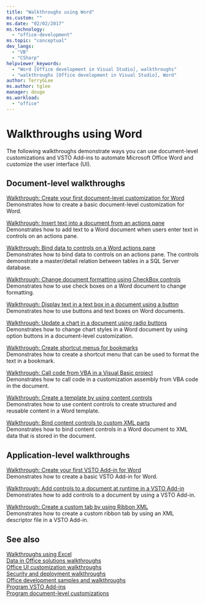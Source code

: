 ```yaml
---
title: "Walkthroughs using Word"
ms.custom: ""
ms.date: "02/02/2017"
ms.technology: 
  - "office-development"
ms.topic: "conceptual"
dev_langs: 
  - "VB"
  - "CSharp"
helpviewer_keywords: 
  - "Word [Office development in Visual Studio], walkthroughs"
  - "walkthroughs [Office development in Visual Studio], Word"
author: TerryGLee
ms.author: tglee
manager: douge
ms.workload: 
  - "office"
---
```

# Walkthroughs using Word
  The following walkthroughs demonstrate ways you can use document-level customizations and VSTO Add-ins to automate Microsoft Office Word and customize the user interface (UI).  
  
## Document-level walkthroughs  
 [Walkthrough: Create your first document-level customization for Word](../vsto/walkthrough-creating-your-first-document-level-customization-for-word.md)  
 Demonstrates how to create a basic document-level customization for Word.  
  
 [Walkthrough: Insert text into a document from an actions pane](../vsto/walkthrough-inserting-text-into-a-document-from-an-actions-pane.md)  
 Demonstrates how to add text to a Word document when users enter text in controls on an actions pane.  
  
 [Walkthrough: Bind data to controls on a Word actions pane](../vsto/walkthrough-binding-data-to-controls-on-a-word-actions-pane.md)  
 Demonstrates how to bind data to controls on an actions pane. The controls demonstrate a master/detail relation between tables in a SQL Server database.  
  
 [Walkthrough: Change document formatting using CheckBox controls](../vsto/walkthrough-changing-document-formatting-using-checkbox-controls.md)  
 Demonstrates how to use check boxes on a Word document to change formatting.  
  
 [Walkthrough: Display text in a text box in a document using a button](../vsto/walkthrough-displaying-text-in-a-text-box-in-a-document-using-a-button.md)  
 Demonstrates how to use buttons and text boxes on Word documents.  
  
 [Walkthrough: Update a chart in a document using radio buttons](../vsto/walkthrough-updating-a-chart-in-a-document-using-radio-buttons.md)  
 Demonstrates how to change chart styles in a Word document by using option buttons in a document-level customization.  
  
 [Walkthrough: Create shortcut menus for bookmarks](../vsto/walkthrough-creating-shortcut-menus-for-bookmarks.md)  
 Demonstrates how to create a shortcut menu that can be used to format the text in a bookmark.  
  
 [Walkthrough: Call code from VBA in a Visual Basic project](../vsto/walkthrough-calling-code-from-vba-in-a-visual-basic-project.md)  
 Demonstrates how to call code in a customization assembly from VBA code in the document.  
  
 [Walkthrough: Create a template by using content controls](../vsto/walkthrough-creating-a-template-by-using-content-controls.md)  
 Demonstrates how to use content controls to create structured and reusable content in a Word template.  
  
 [Walkthrough: Bind content controls to custom XML parts](../vsto/walkthrough-binding-content-controls-to-custom-xml-parts.md)  
 Demonstrates how to bind content controls in a Word document to XML data that is stored in the document.  
  
## Application-level walkthroughs  
 [Walkthrough: Create your first VSTO Add-in for Word](../vsto/walkthrough-creating-your-first-vsto-add-in-for-word.md)  
 Demonstrates how to create a basic VSTO Add-in for Word.  
  
 [Walkthrough: Add controls to a document at runtime in a VSTO Add-in](../vsto/walkthrough-adding-controls-to-a-document-at-run-time-in-a-vsto-add-in.md)  
 Demonstrates how to add controls to a document by using a VSTO Add-in.  
  
 [Walkthrough: Create a custom tab by using Ribbon XML](../vsto/walkthrough-creating-a-custom-tab-by-using-ribbon-xml.md)  
 Demonstrates how to create a custom ribbon tab by using an XML descriptor file in a VSTO Add-in.  
  
## See also  
 [Walkthroughs using Excel](../vsto/walkthroughs-using-excel.md)   
 [Data in Office solutions walkthroughs](../vsto/data-in-office-solutions-walkthroughs.md)   
 [Office UI customization walkthroughs](../vsto/office-ui-customization-walkthroughs.md)   
 [Security and deployment walkthroughs](../vsto/security-and-deployment-walkthroughs.md)   
 [Office development samples and walkthroughs](../vsto/office-development-samples-and-walkthroughs.md)   
 [Program VSTO Add-ins](../vsto/programming-vsto-add-ins.md)   
 [Program document-level customizations](../vsto/programming-document-level-customizations.md)  
  
  